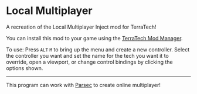 # Local Multiplayer
A recreation of the Local Multiplayer Inject mod for TerraTech!

You can install this mod to your game using the [TerraTech Mod Manager](https://github.com/aceba1/terratech-mod-manager/).

To use: Press `ALT` `M` to bring up the menu and create a new controller. Select the controller you want and set the name for the tech you want it to override, open a viewport, or change control bindings by clicking the options shown.

-----
This program can work with [Parsec](https://parsecgaming.com) to create online multiplayer!
